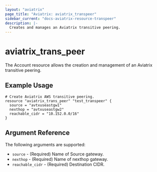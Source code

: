 ```yaml
---
layout: "aviatrix"
page_title: "Aviatrix: aviatrix_transpeer"
sidebar_current: "docs-aviatrix-resource-transpeer"
description: |-
  Creates and manages an Aviatrix transitive peering.
---
```


# aviatrix_trans_peer

The Account resource allows the creation and management of an Aviatrix transitive peering.

## Example Usage

```hcl
# Create Aviatrix AWS transitive peering.
resource "aviatrix_trans_peer" "test_transpeer" {
  source = "avtxuseastgw1"
  nexthop = "avtxuseastgw2"
  reachable_cidr = "10.152.0.0/16"
}
```

## Argument Reference

The following arguments are supported:

* `source` - (Required) Name of Source gateway.
* `nexthop` - (Required) Name of nexthop gateway.
* `reachable_cidr` - (Required) Destination CIDR.
